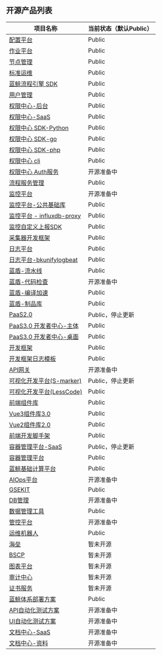 ## 开源产品列表


|项目名称 |当前状态（默认Public） |
|---|---|
|[配置平台](https://github.com/TencentBlueKing/bk-cmdb) |Public |
|[作业平台](https://github.com/TencentBlueKing/bk-job) |Public |
|[节点管理](https://github.com/TencentBlueKing/bk-nodeman) |Public |
|[标准运维](https://github.com/TencentBlueKing/bk-sops) |Public |
|[蓝鲸流程引擎 SDK](https://github.com/TencentBlueKing/bamboo-engine) |Public |
|[用户管理](https://github.com/TencentBlueKing/bk-user) |Public |
|[权限中心-后台](https://github.com/TencentBlueKing/bk-iam) |Public |
|[权限中心-SaaS](https://github.com/TencentBlueKing/bk-iam-saas) |Public |
|[权限中心 SDK-Python](https://github.com/TencentBlueKing/iam-python-sdk) |Public |
|[权限中心 SDK-go](https://github.com/TencentBlueKing/iam-go-sdk) |Public |
|[权限中心 SDK-php](https://github.com/TencentBlueKing/iam-php-sdk) |Public |
|[权限中心 cli](https://github.com/TencentBlueKing/bk-iam-cli) |Public |
|[权限中心 Auth服务](https://github.com/TencentBlueKing/blueking-auth) |开源准备中 |
|[流程服务管理](https://github.com/TencentBlueKing/bk-itsm) |Public |
|[监控平台](https://github.com/TencentBlueKing/bk-monitor) |开源准备中 |
|[监控平台-公共基础库](https://github.com/TencentBlueKing/bkmonitor-kits ) |Public |
|[监控平台 - influxdb-proxy](https://github.com/TencentBlueKing/influxdb-proxy) |Public |
|[监控自定义上报SDK](https://github.com/TencentBlueKing/bk-monitor-report) |Public |
|[采集器开发框架](https://github.com/TencentBlueKing/collector-go-sdk) |Public |
|[日志平台](https://github.com/TencentBlueKing/bk-log) |Public |
|[日志平台-bkunifylogbeat](https://github.com/TencentBlueKing/bkunifylogbeat) |Public |
|[蓝盾-流水线](https://github.com/TencentBlueKing/bk-ci) |Public |
|[蓝盾-代码检查](https://github.com/TencentBlueKing/bk-codecc) |开源准备中 |
|[蓝盾-编译加速](https://github.com/TencentBlueKing/bk-turbo) |Public |
|[蓝盾-制品库](https://github.com/TencentBlueKing/bk-repo) |Public |
|[PaaS2.0](https://github.com/TencentBlueKing/legacy-bk-paas) |Public，停止更新 |
|[PaaS3.0 开发者中心-主体](https://github.com/TencentBlueKing/blueking-paas) |Public |
|[PaaS3.0 开发者中心-桌面](https://github.com/TencentBlueKing/blueking-console) |Public |
|[开发框架](https://github.com/TencentBlueKing/blueapps) |Public |
|[开发框架日志模板](https://github.com/TencentBlueKing/django-versionlog) |Public |
|[API网关](https://github.com/TencentBlueKing/blueking-apigateway) |开源准备中 |
|[可视化开发平台(S-marker)](https://github.com/TencentBlueKing/bk-nocode) |Public，停止更新 |
|[可视化开发平台(LessCode)](https://github.com/TencentBlueKing/bk-lesscode) |Public |
|[前端组件库](https://github.com/TencentBlueKing/bkui-vue2 ) |Public |
|[Vue3组件库3.0](https://github.com/TencentBlueKing/bkui-vue3) |Public |
|[Vue2组件库2.0](https://github.com/TencentBlueKing/bkui-vue2) |Public |
|[前端开发脚手架](https://github.com/TencentBlueKing/bkui-cli) |Public |
|[容器管理平台-SaaS](https://github.com/Tencent/bk-bcs-saas) |Public，停止更新 |
|[容器管理平台](https://github.com/TencentBlueKing/bk-bcs) |Public |
|[蓝鲸基础计算平台](https://github.com/Tencent/bk-base) |Public |
|[AIOps平台](https://github.com/TencentBlueKing/bk-base-aiops) |开源准备中 |
|[GSEKIT](https://github.com/TencentBlueKing/bk-process-config-manager) |Public |
|[DB管理](https://github.com/TencentBlueKing/blueking-dbm) |开源准备中 |
|[数据管理工具](https://github.com/TencentBlueKing/bk-dop) |Public |
|[管控平台](https://github.com/TencentBlueKing/bk-gse) |开源准备中 |
|[运维机器人](https://github.com/TencentBlueKing/bk-chatbot) |Public |
|[海垒](https://github.com/TencentBlueKing) |暂未开源 |
|[BSCP](https://github.com/TencentBlueKing) |暂未开源 |
|[图表平台](https://github.com/TencentBlueKing) |暂未开源 |
|[审计中心](https://github.com/TencentBlueKing) |暂未开源 |
|[证书服务](https://github.com/TencentBlueKing) |暂未开源 |
|[蓝鲸体系部署方案](https://github.com/TencentBlueKing/bk-install) |Public |
|[API自动化测试方案](https://github.com/TencentBlueKing/TestCaseList) |开源准备中 |
|[UI自动化测试方案](https://github.com/TencentBlueKing) |开源准备中 |
|[文档中心-SaaS](https://github.com/TencentBlueKing) |开源准备中 |
|[文档中心-资料](https://github.com/TencentBlueKing/support-docs) |开源准备中 |